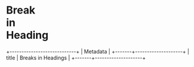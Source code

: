 # Break<br>in<br>Heading

+----------------------------+
| Metadata                   |
+-------+--------------------+
| title | Breaks in Headings |
+-------+--------------------+
